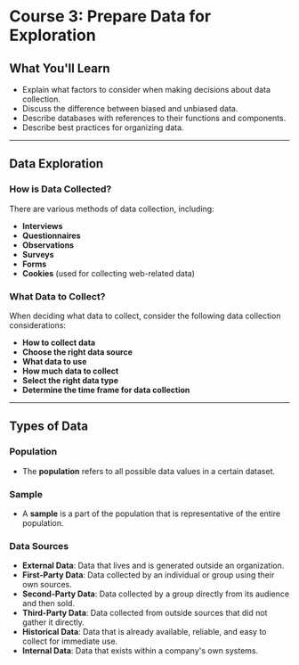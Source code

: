 # Course 3: Prepare Data for Exploration

## What You'll Learn

- Explain what factors to consider when making decisions about data collection.
- Discuss the difference between biased and unbiased data.
- Describe databases with references to their functions and components.
- Describe best practices for organizing data.

---

## Data Exploration

### How is Data Collected?

There are various methods of data collection, including:

- **Interviews**
- **Questionnaires**
- **Observations**
- **Surveys**
- **Forms**
- **Cookies** (used for collecting web-related data)

### What Data to Collect?

When deciding what data to collect, consider the following data collection considerations:

- **How to collect data**
- **Choose the right data source**
- **What data to use**
- **How much data to collect**
- **Select the right data type**
- **Determine the time frame for data collection**

---

## Types of Data

### Population
- The **population** refers to all possible data values in a certain dataset.

### Sample
- A **sample** is a part of the population that is representative of the entire population.

### Data Sources

- **External Data**: Data that lives and is generated outside an organization.
- **First-Party Data**: Data collected by an individual or group using their own sources.
- **Second-Party Data**: Data collected by a group directly from its audience and then sold.
- **Third-Party Data**: Data collected from outside sources that did not gather it directly.
- **Historical Data**: Data that is already available, reliable, and easy to collect for immediate use.
- **Internal Data**: Data that exists within a company's own systems.
